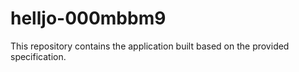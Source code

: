 # helljo-000mbbm9

This repository contains the application built based on the provided specification.